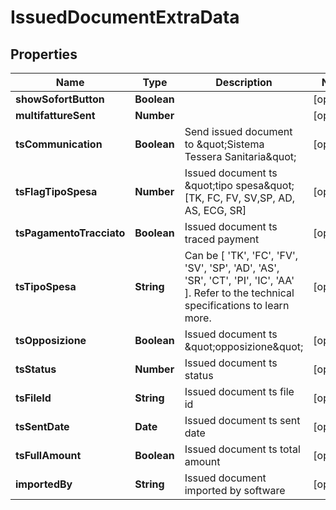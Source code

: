 # IssuedDocumentExtraData

## Properties

Name | Type | Description | Notes
------------ | ------------- | ------------- | -------------
**showSofortButton** | **Boolean** |  | [optional] 
**multifattureSent** | **Number** |  | [optional] 
**tsCommunication** | **Boolean** | Send issued document to \&quot;Sistema Tessera Sanitaria\&quot; | [optional] 
**tsFlagTipoSpesa** | **Number** | Issued document ts \&quot;tipo spesa\&quot; [TK, FC, FV, SV,SP, AD, AS, ECG, SR] | [optional] 
**tsPagamentoTracciato** | **Boolean** | Issued document ts traced payment | [optional] 
**tsTipoSpesa** | **String** | Can be [ &#39;TK&#39;, &#39;FC&#39;, &#39;FV&#39;, &#39;SV&#39;, &#39;SP&#39;, &#39;AD&#39;, &#39;AS&#39;, &#39;SR&#39;, &#39;CT&#39;, &#39;PI&#39;, &#39;IC&#39;, &#39;AA&#39; ]. Refer to the technical specifications to learn more. | [optional] 
**tsOpposizione** | **Boolean** | Issued document ts \&quot;opposizione\&quot; | [optional] 
**tsStatus** | **Number** | Issued document ts status | [optional] 
**tsFileId** | **String** | Issued document ts file id | [optional] 
**tsSentDate** | **Date** | Issued document ts sent date | [optional] 
**tsFullAmount** | **Boolean** | Issued document ts total amount | [optional] 
**importedBy** | **String** | Issued document imported by software | [optional] 


